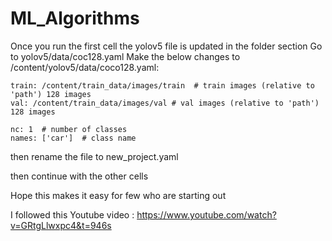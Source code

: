 # ML_Algorithms

Once you run the first cell the yolov5 file is updated in the folder section 
Go to yolov5/data/coc128.yaml
Make the below changes to /content/yolov5/data/coco128.yaml:

    train: /content/train_data/images/train  # train images (relative to 'path') 128 images
    val: /content/train_data/images/val # val images (relative to 'path') 128 images

    nc: 1  # number of classes
    names: ['car']  # class name

then rename the file to new_project.yaml

then continue with the other cells 

Hope this makes it easy for few who are starting out 

I followed this Youtube video : https://www.youtube.com/watch?v=GRtgLlwxpc4&t=946s
